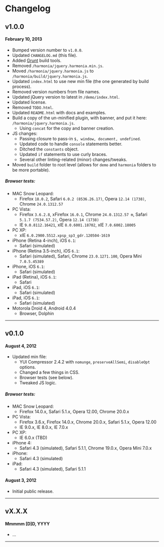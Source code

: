 # Changelog

## v1.0.0
#### February 10, 2013

* Bumped version number to `v1.0.0`.
* Updated `CHANGELOG.md` (this file).
* Added [Grunt](http://gruntjs.com/) build tools.
* Removed `/harmonia/jquery.harmonia.min.js`.
* Moved `/harmonia/jquery.harmonia.js` to `/harmonia/build/jquery.harmonia.js`.
* Updated `index.html` to use new min file (the one generated by build process).
* Removed version numbers from file names.
* Updated jQuery version to latest in `/demo/index.html`.
* Updated license.
* Removed `TODO.html`.
* Updated `README.html` with docs and examples.
* Build a copy of the un-minified plugin, with banner, and put it here: `/harmonia/jquery.harmonia.js`.
	* Using `concat` for the copy and banner creation.
* JS changes:
	* Passing closure to pass-in `$, window, document, undefined`.
	* Updated code to handle `console` statements better.
	* Ditched the `constants` object.
	* Updated `if` statements to use curly braces.
	* Several other linting-related (minor) changes/tweaks.
* Moved `build` folder to root level (allows for `demo` and `harmonia` folders to be more portable).

##### Browser tests:

* MAC Snow Leopard:
	* Firefox `18.0.2`, Safari `6.0.2 (8536.26.17)`, Opera `12.14 (1738)`, Chrome `24.0.1312.57`
* PC Vista:
	* Firefox `3.6.2.8`, xFirefox `16.0.1`, Chrome `24.0.1312.57 m`, Safari `5.1.7 (7534.57.2)`, Opera `12.14 (1738)`
	* IE `9.0.8112.16421`, xIE `8.0.6001.18702`, xIE `7.0.6002.18005`
* PC XP:
    * xIE `6.0.2900.5512.xpsp_sp3_gdr.120504-1619`
* iPhone (Retina 4-inch), iOS `6.1`:
	* Safari (simulated)
* iPhone (Retina 3.5-inch), iOS `6.1`:
	* Safari (simulated), Safari, Chrome `23.0.1271.100`, Opera Mini `7.0.5.45389`
* iPhone, iOS `6.1`:
	* Safari (simulated)
* iPad (Retina), iOS `6.1`:
	* Safari
* iPad, iOS `6.1`:
	* Safari (simulated)
* iPad, iOS `6.1`:
	* Safari (simulated)
* Motorola Droid 4, Android 4.0.4
	* Browser, Dolphin 

---

## v0.1.0
#### August 4, 2012

* Updated min file:
    * YUI Compressor 2.4.2 with `nomunge`, `preserveAllSemi`, `disableOpt` options.
    * Changed a few things in CSS.
    * Browser tests (see below).
    * Tweaked JS logic.

##### Browser tests:

* MAC Snow Leopard:
    * Firefox 14.0.x, Safari 5.1.x, Opera 12.00, Chrome 20.0.x
* PC Vista:
    * Firefox 3.6.x, Firefox 14.0.x, Chrome 20.0.x, Safari 5.1.x, Opera 12.00
    * IE 9.0.x, IE 8.0.x, IE 7.0.x
* PC XP:
    * IE 6.0.x (TBD)
* iPhone 4:
    * Safari 4.3 (simulated), Safari 5.1.1, Chrome 19.0.x, Opera Mini 7.0.x
* iPhone:
    * Safari 4.3 (simulated)
* iPad:
    * Safari 4.3 (simulated), Safari 5.1.1

#### August 3, 2012

* Initial public release.

---

## vX.X.X
#### Mmmmm [D]D, YYYY

* ...

---